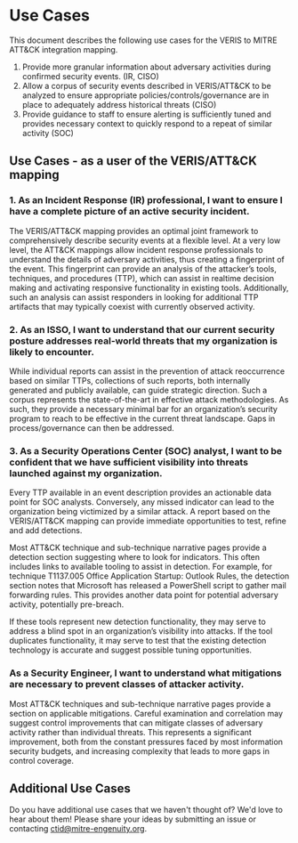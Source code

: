 # Use Cases

This document describes the following use cases for the VERIS to MITRE ATT&CK integration mapping.
1. Provide more granular information about adversary activities during confirmed security events. (IR, CISO)
2. Allow a corpus of security events described in VERIS/ATT&CK to be analyzed to ensure appropriate policies/controls/governance are in place to adequately address historical threats (CISO)
3. Provide guidance to staff to ensure alerting is sufficiently tuned and provides necessary context to quickly respond to a repeat of similar activity (SOC)

## Use Cases - as a user of the VERIS/ATT&CK mapping ###

### 1. As an Incident Response (IR) professional, I want to ensure I have a complete picture of an active security incident.

The VERIS/ATT&CK mapping provides an optimal joint framework to comprehensively describe security events at a flexible level. At a very low level, the ATT&CK mappings allow incident response professionals to understand the details of adversary activities, thus creating a fingerprint of the event. This fingerprint can provide an analysis of the attacker’s tools, techniques, and procedures (TTP), which can assist in realtime decision making and activating responsive functionality in existing tools. Additionally, such an analysis can assist responders in looking for additional TTP artifacts that may typically coexist with currently observed activity. 

### 2. As an ISSO, I want to understand that our current security posture addresses real-world threats that my organization is likely to encounter.

While individual reports can assist in the prevention of attack reoccurrence based on similar TTPs, collections of such reports, both internally generated and publicly available, can guide strategic direction. Such a corpus represents the state-of-the-art in effective attack methodologies. As such, they provide a necessary minimal bar for an organization’s security program to reach to be effective in the current threat landscape. Gaps in process/governance can then be addressed.

### 3. As a Security Operations Center (SOC) analyst, I want to be confident that we have sufficient visibility into threats launched against my organization.

Every TTP available in an event description provides an actionable data point for SOC analysts. Conversely, any missed indicator can lead to the organization being victimized by a similar attack. A report based on the VERIS/ATT&CK mapping can provide immediate opportunities to test, refine and add detections. 

Most ATT&CK technique and sub-technique narrative pages provide a detection section suggesting where to look for indicators. This often includes links to available tooling to assist in detection. For example, for technique T1137.005 Office Application Startup: Outlook Rules, the detection section notes that Microsoft has released a PowerShell script to gather mail forwarding rules. This provides another data point for potential adversary activity, potentially pre-breach. 

If these tools represent new detection functionality, they may serve to address a blind spot in an organization’s visibility into attacks. If the tool duplicates functionality, it may serve to test that the existing detection technology is accurate and suggest possible tuning opportunities.

### As a Security Engineer, I want to understand what mitigations are necessary to prevent classes of attacker activity.

Most ATT&CK techniques and sub-technique narrative pages provide a section on applicable mitigations. Careful examination and correlation may suggest control improvements that can mitigate classes of adversary activity rather than individual threats. This represents a significant improvement, both from the constant pressures faced by most information security budgets, and increasing complexity that leads to more gaps in control coverage.

## Additional Use Cases
Do you have additional use cases that we haven't thought of? We'd love to hear about them! Please share your ideas by submitting an issue or contacting ctid@mitre-engenuity.org.